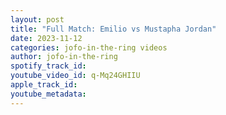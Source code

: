 ```yaml
---
layout: post
title: "Full Match: Emilio vs Mustapha Jordan"
date: 2023-11-12
categories: jofo-in-the-ring videos
author: jofo-in-the-ring
spotify_track_id: 
youtube_video_id: q-Mq24GHIIU
apple_track_id: 
youtube_metadata: 
---
```

